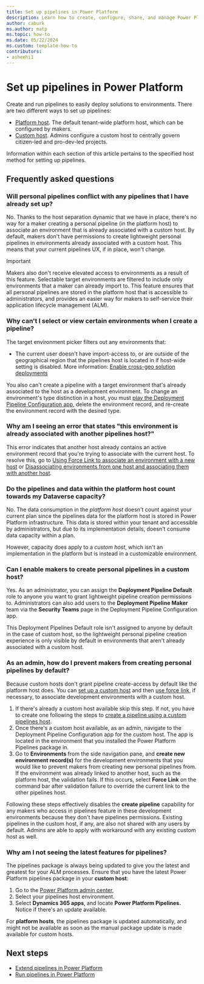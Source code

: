 ```yaml
---
title: Set up pipelines in Power Platform
description: Learn how to create, configure, share, and manage Power Platform pipelines.
author: caburk
ms.author: matp
ms.topic: how-to
ms.date: 05/22/2024
ms.custom: template-how-to
contributors:
- asheehi1
---
```

# Set up pipelines in Power Platform

Create and run pipelines to easily deploy solutions to environments. There are two different ways to set up pipelines: 

- [Platform host](platform-host-pipelines.md). The default tenant-wide platform host, which can be configured by makers.
- [Custom host](custom-host-pipelines.md). Admins configure a custom host to centrally govern citizen-led and pro-dev-led projects.

Information within each section of this article pertains to the specified host method for setting up pipelines.

## Frequently asked questions

### Will personal pipelines conflict with any pipelines that I have already set up?

No. Thanks to the host separation dynamic that we have in place, there's no way for a maker creating a personal pipeline (in the platform host) to associate an environment that is already associated with a custom host. By default, makers don't have permissions to create lightweight personal pipelines in environments already associated with a custom host. This means that your current pipelines UX, if in place, won't change.

> [!IMPORTANT]
> Makers also don't receive elevated access to environments as a result of this feature. Selectable target environments are filtered to include only environments that a maker can already import to. This feature ensures that all personal pipelines are stored in the platform host that is accessible to administrators, and provides an easier way for makers to self-service their application lifecycle management (ALM).

### Why can't I select or view certain environments when I create a pipeline?

The target environment picker filters out any environments that:

- The current user doesn't have import-access to, or
are outside of the geographical region that the pipelines host is located in if host-wide setting is disabled. More information: [Enable cross-geo solution deployments](enable-cross-geo-solution-deployments.md)

You also can't create a pipeline with a target environment that's already associated to the host as a development environment. To change an environment's type distinction in a host, you must [play the Deployment Pipeline Configuration app](custom-host-pipelines.md#accessing-the-deployment-pipeline-configuration-app-from-power-apps), delete the environment record, and re-create the environment record with the desired type.

### Why am I seeing an error that states "this environment is already associated with another pipelines host?"

This error indicates that another host already contains an active environment record that you're trying to associate with the current host. To resolve this, go to [Using Force Link to associate an environment with a new host](custom-host-pipelines.md#using-force-link-to-associate-an-environment-with-a-new-host) or [Disassociating environments from one host and associating them with another host](custom-host-pipelines.md#manually-disassociating-environments-from-one-host-and-associating-them-with-another-host).

### Do the pipelines and data within the platform host count towards my Dataverse capacity?

No. The data consumption in the *platform host* doesn't count against your current plan since the pipelines data for the platform host is stored in Power Platform infrastructure. This data is stored within your tenant and accessible by administrators, but due to its implementation details, doesn't consume data capacity within a plan.

However, capacity does apply to a *custom host*, which isn't an implementation in the platform but is instead in a customizable environment.

### Can I enable makers to create personal pipelines in a custom host?

Yes. As an administrator, you can assign the **Deployment Pipeline Default** role to anyone you want to grant lightweight pipeline creation permissions to. Administrators can also add users to the **Deployment Pipeline Maker** team via the **Security Teams** page in the Deployment Pipeline Configuration app.

This Deployment Pipelines Default role isn't assigned to anyone by default in the case of custom host, so the lightweight personal pipeline creation experience is only visible by default in environments that aren't already associated with a custom host.

### As an admin, how do I prevent makers from creating personal pipelines by default?

Because custom hosts don't grant pipeline create-access by default like the platform host does. You can [set up a custom host](custom-host-pipelines.md#install-the-pipelines-application-in-your-host-environment) and then [use force link](custom-host-pipelines.md#using-force-link-to-associate-an-environment-with-a-new-host), if necessary, to associate development environments with a custom host.

1. If there's already a custom host available skip this step. If not, you have to create one following the steps to [create a pipeline using a custom pipelines host](custom-host-pipelines.md).
1. Once there's a custom host available, as an admin, navigate to the Deployment Pipeline Configuration app for the custom host. The app is located in the environment that you installed the Power Platform Pipelines package in.
1. Go to **Environments** from the side navigation pane, and **create new environment record(s)** for the development environments that you would like to prevent makers from creating new personal pipelines from. If the environment was already linked to another host, such as the platform host, the validation fails. If this occurs, select **Force Link** on the command bar after validation failure to override the current link to the other pipelines host.

Following these steps effectively disables the **create pipeline** capability for any makers who access in pipelines feature in these development environments because they don't have pipelines permissions. Existing pipelines in the custom host, if any, are also not shared with any users by default. Admins are able to apply with workaround with any existing custom host as well.

### Why am I not seeing the latest features for pipelines?

The pipelines package is always being updated to give you the latest and greatest for your ALM processes. Ensure that you have the latest Power Platform pipelines package in your **custom host**:

1. Go to the [Power Platform admin center](https://admin.powerplatform.com),
1. Select your pipelines host environment.
1. Select **Dynamics 365 apps**, and locate **Power Platform Pipelines.** Notice if there's an update available.

For **platform hosts**, the pipelines package is updated automatically, and might not be available as soon as the manual package update is made available for custom hosts.

## Next steps

- [Extend pipelines in Power Platform](extend-pipelines.md)
- [Run pipelines in Power Platform](run-pipeline.md)
